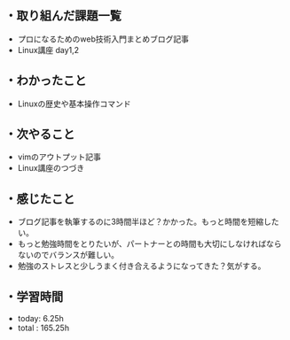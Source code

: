 ## ・取り組んだ課題一覧
- プロになるためのweb技術入門まとめブログ記事
- Linux講座 day1,2

## ・わかったこと
 - Linuxの歴史や基本操作コマンド

## ・次やること
- vimのアウトプット記事
- Linux講座のつづき

## ・感じたこと
- ブログ記事を執筆するのに3時間半ほど？かかった。もっと時間を短縮したい。
- もっと勉強時間をとりたいが、パートナーとの時間も大切にしなければならないのでバランスが難しい。
- 勉強のストレスと少しうまく付き合えるようになってきた？気がする。

## ・学習時間
- today:   6.25h
- total  : 165.25h 